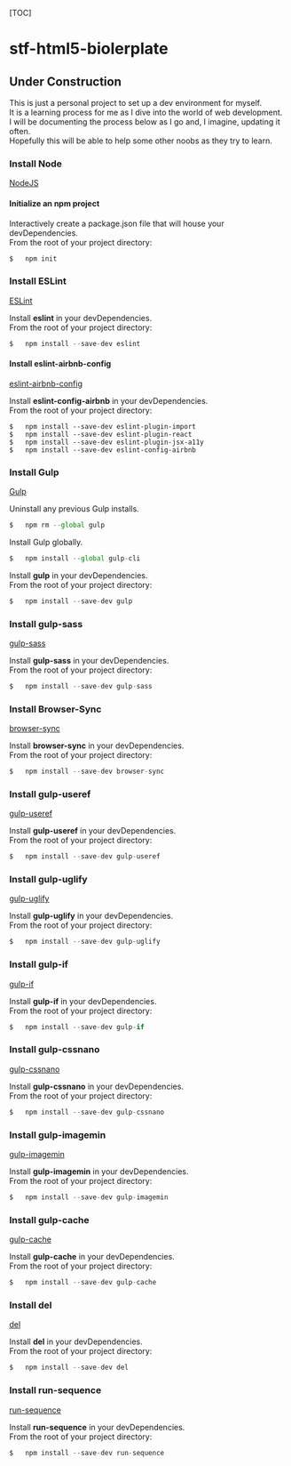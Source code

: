 [TOC]

# stf-html5-biolerplate

## Under Construction

This is just a personal project to set up a dev environment for myself.  
It is a learning process for me as I dive into the world of web development.  
I will be documenting the process below as I go and, I imagine, updating it often.  
Hopefully this will be able to help some other noobs as they try to learn.  


### Install Node

[NodeJS](https://nodejs.org/en/ "https://nodejs.org/en/")

#### Initialize an npm project


Interactively create a package.json file that will house your devDependencies.  
From the root of your project directory:  
```js
$   npm init
```

### Install ESLint

[ESLint](http://eslint.org/ "http://eslint.org/")

Install **eslint** in your devDependencies.  
From the root of your project directory:  
```js
$   npm install --save-dev eslint
```

#### Install eslint-airbnb-config

[eslint-airbnb-config](https://www.npmjs.com/package/eslint-config-airbnb "https://www.npmjs.com/package/eslint-config-airbnb")

Install **eslint-config-airbnb** in your devDependencies.  
From the root of your project directory:  
```
$   npm install --save-dev eslint-plugin-import
$   npm install --save-dev eslint-plugin-react
$   npm install --save-dev eslint-plugin-jsx-a11y
$   npm install --save-dev eslint-config-airbnb
```


### Install Gulp

[Gulp](http://gulpjs.com/ "http://gulpjs.com/")

Uninstall any previous Gulp installs.  
```js
$   npm rm --global gulp
```

Install Gulp globally.  
```js
$   npm install --global gulp-cli
```

Install **gulp** in your devDependencies.  
From the root of your project directory:  
```js
$   npm install --save-dev gulp
```


### Install gulp-sass

[gulp-sass](https://www.npmjs.com/package/gulp-sass "https://www.npmjs.com/package/gulp-sass")

Install **gulp-sass** in your devDependencies.  
From the root of your project directory:  
```js
$   npm install --save-dev gulp-sass
```


### Install Browser-Sync

[browser-sync](https://browsersync.io/ "https://browsersync.io/")

Install **browser-sync** in your devDependencies.  
From the root of your project directory:  
```js
$   npm install --save-dev browser-sync
```


### Install gulp-useref

[gulp-useref](https://www.npmjs.com/package/gulp-useref "https://www.npmjs.com/package/gulp-useref")

Install **gulp-useref** in your devDependencies.  
From the root of your project directory:  
```js
$   npm install --save-dev gulp-useref
```


### Install gulp-uglify

[gulp-uglify](https://www.npmjs.com/package/gulp-uglify "https://www.npmjs.com/package/gulp-uglify")

Install **gulp-uglify** in your devDependencies.  
From the root of your project directory:  
```js
$   npm install --save-dev gulp-uglify
```


### Install gulp-if

[gulp-if](https://github.com/robrich/gulp-if "https://github.com/robrich/gulp-if")

Install **gulp-if** in your devDependencies.  
From the root of your project directory:  
```js
$   npm install --save-dev gulp-if
```


### Install gulp-cssnano

[gulp-cssnano](https://www.npmjs.com/package/gulp-cssnano "https://www.npmjs.com/package/gulp-cssnano")

Install **gulp-cssnano** in your devDependencies.  
From the root of your project directory:  
```js
$   npm install --save-dev gulp-cssnano
```


### Install gulp-imagemin

[gulp-imagemin](https://www.npmjs.com/package/gulp-imagemin "https://www.npmjs.com/package/gulp-imagemino")

Install **gulp-imagemin** in your devDependencies.  
From the root of your project directory:  
```js
$   npm install --save-dev gulp-imagemin
```


### Install gulp-cache

[gulp-cache](https://www.npmjs.com/package/gulp-cache "https://www.npmjs.com/package/gulp-cache")

Install **gulp-cache** in your devDependencies.  
From the root of your project directory:  
```js
$   npm install --save-dev gulp-cache
```


### Install del

[del](https://www.npmjs.com/package/del "https://www.npmjs.com/package/del")

Install **del** in your devDependencies.  
From the root of your project directory:  
```js
$   npm install --save-dev del
```


### Install run-sequence

[run-sequence](https://www.npmjs.com/package/run-sequence "https://www.npmjs.com/package/run-sequence")

Install **run-sequence** in your devDependencies.  
From the root of your project directory:  
```js
$   npm install --save-dev run-sequence
```
